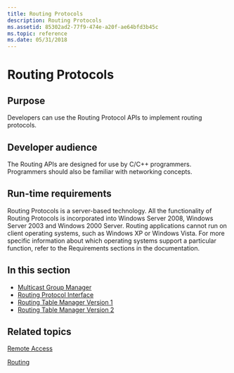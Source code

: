 ```yaml
---
title: Routing Protocols
description: Routing Protocols
ms.assetid: 85302ad2-77f9-474e-a20f-ae64bfd3b45c
ms.topic: reference
ms.date: 05/31/2018
---
```


# Routing Protocols

## Purpose

Developers can use the Routing Protocol APIs to implement routing protocols.

## Developer audience

The Routing APIs are designed for use by C/C++ programmers. Programmers should also be familiar with networking concepts.

## Run-time requirements

Routing Protocols is a server-based technology. All the functionality of Routing Protocols is incorporated into Windows Server 2008, Windows Server 2003 and Windows 2000 Server. Routing applications cannot run on client operating systems, such as Windows XP or Windows Vista. For more specific information about which operating systems support a particular function, refer to the Requirements sections in the documentation.

## In this section

-   [Multicast Group Manager](about-multicast-group-manager.md)
-   [Routing Protocol Interface](about-routing-protocol-interface.md)
-   [Routing Table Manager Version 1](about-routing-table-manager-version-1.md)
-   [Routing Table Manager Version 2](about-routing-table-manager-version-2.md)

## Related topics

<dl> <dt>

[Remote Access](remote-access-start-page.md)
</dt> <dt>

[Routing](routing-start-page.md)
</dt> </dl>

 

 





